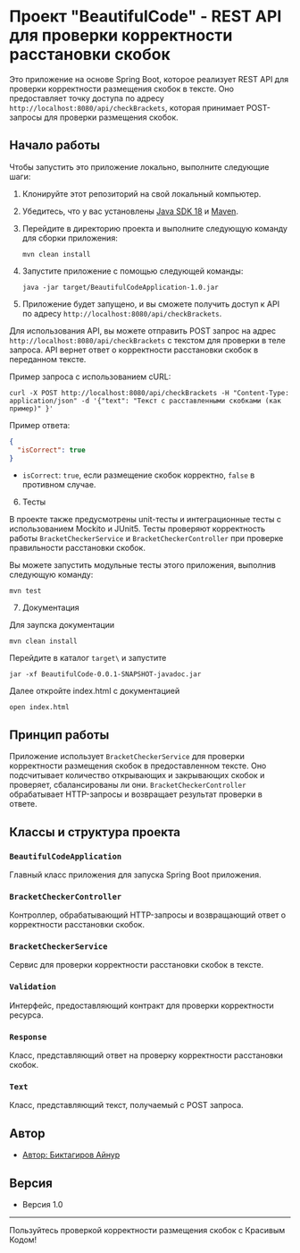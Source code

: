 # Проект "BeautifulCode" - REST API для проверки корректности расстановки скобок

Это приложение на основе Spring Boot, которое реализует REST API для проверки корректности размещения скобок в тексте. Оно предоставляет точку доступа по адресу `http://localhost:8080/api/checkBrackets`, которая принимает POST-запросы для проверки размещения скобок.

## Начало работы

Чтобы запустить это приложение локально, выполните следующие шаги:

1. Клонируйте этот репозиторий на свой локальный компьютер.

2. Убедитесь, что у вас установлены [Java SDK 18](https://www.oracle.com/java/technologies/javase/jdk18-archive-downloads.html) и [Maven](https://maven.apache.org/download.cgi).

3. Перейдите в директорию проекта и выполните следующую команду для сборки приложения:

   ```
   mvn clean install
   ```

4. Запустите приложение с помощью следующей команды:

   ```
   java -jar target/BeautifulCodeApplication-1.0.jar
   ```

5. Приложение будет запущено, и вы сможете получить доступ к API по адресу `http://localhost:8080/api/checkBrackets`.

Для использования API, вы можете отправить POST запрос на адрес `http://localhost:8080/api/checkBrackets` с текстом для проверки в теле запроса. API вернет ответ о корректности расстановки скобок в переданном тексте.

Пример запроса с использованием cURL:

```shell
curl -X POST http://localhost:8080/api/checkBrackets -H "Content-Type: application/json" -d '{"text": "Текст с расставленными скобками (как пример)" }'
```

Пример ответа:

```json
{
  "isCorrect": true
}
```

- `isCorrect`: `true`, если размещение скобок корректно, `false` в противном случае.

6. Тесты

В проекте также предусмотрены unit-тесты и интеграционные тесты с использованием Mockito и JUnit5. Тесты проверяют корректность работы `BracketCheckerService` и `BracketCheckerController` при проверке правильности расстановки скобок.

Вы можете запустить модульные тесты этого приложения, выполнив следующую команду:

```
mvn test
```

7. Документация
   
Для заупска документации 

```
mvn clean install
```

Перейдите в каталог `target\` и запустите 

```
jar -xf BeautifulCode-0.0.1-SNAPSHOT-javadoc.jar
```

Далее откройте index.html с документацией

```
open index.html
```

## Принцип работы

Приложение использует `BracketCheckerService` для проверки корректности размещения скобок в предоставленном тексте. Оно подсчитывает количество открывающих и закрывающих скобок и проверяет, сбалансированы ли они. `BracketCheckerController` обрабатывает HTTP-запросы и возвращает результат проверки в ответе.

## Классы и структура проекта

### `BeautifulCodeApplication`

Главный класс приложения для запуска Spring Boot приложения.

### `BracketCheckerController`

Контроллер, обрабатывающий HTTP-запросы и возвращающий ответ о корректности расстановки скобок.

### `BracketCheckerService`

Сервис для проверки корректности расстановки скобок в тексте.

### `Validation`

Интерфейс, предоставляющий контракт для проверки корректности ресурса.

### `Response`

Класс, представляющий ответ на проверку корректности расстановки скобок.

### `Text`

Класс, представляющий текст, получаемый с POST запроса.

## Автор

- [Автор: Биктагиров Айнур](https://github.com/yourgithubusername)

## Версия

- Версия 1.0

---

Пользуйтесь проверкой корректности размещения скобок с Красивым Кодом!
